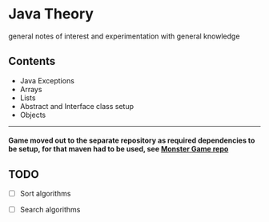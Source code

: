 # Java Theory
general notes of interest and experimentation with general knowledge 
## Contents
+ Java Exceptions 
+ Arrays 
+ Lists
+ Abstract and Interface class setup 
+ Objects
<hr>

#### Game moved out to the separate repository as required dependencies to be setup, for that maven had to be used,  see [Monster Game repo](https://github.com/gretaivan/MonsterGameJava/blob/main/README.md)


## TODO
- [ ]  Sort algorithms
- [ ]  Search algorithms

